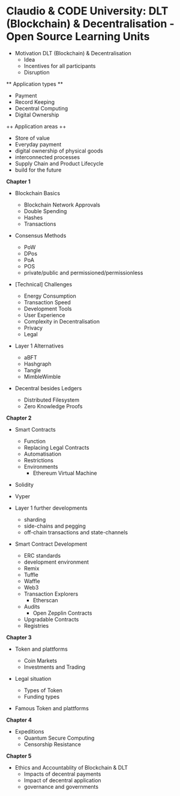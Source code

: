 Claudio & CODE University: DLT (Blockchain) & Decentralisation -  Open Source Learning Units
======================================================================


+ Motivation DLT (Blockchain) & Decentralisation
  + Idea
  + Incentives for all participants
  + Disruption


** Application types **
  + Payment
  + Record Keeping
  + Decentral Computing
  + Digital Ownership


++ Application areas ++
  + Store of value
  + Everyday payment
  + digital ownership of physical goods
  + interconnected processes
  + Supply Chain and Product Lifecycle
  + build for the future



**Chapter 1**
+ Blockchain Basics
  + Blockchain Network Approvals
  + Double Spending
  + Hashes
  + Transactions

+ Consensus Methods
  + PoW
  + DPos
  + PoA
  + POS
  + private/public and permissioned/permissionless

+ [Technical] Challenges
  + Energy Consumption
  + Transaction Speed 
  + Development Tools
  + User Experience
  + Complexity in Decentralisation
  + Privacy
  + Legal

+ Layer 1 Alternatives
  + aBFT
  + Hashgraph
  + Tangle
  + MimbleWimble

+ Decentral besides Ledgers
  + Distributed Filesystem
  + Zero Knowledge Proofs

**Chapter 2**
+ Smart Contracts
  + Function
  + Replacing Legal Contracts
  + Automatisation
  + Restrictions
  + Environments
    + Ethereum Virtual Machine
+ Solidity
+ Vyper

+ Layer 1 further developments
  + sharding
  + side-chains and pegging
  + off-chain transactions and state-channels

+ Smart Contract Development
  + ERC standards
  + development environment
  + Remix
  + Tuffle
  + Waffle
  + Web3
  + Transaction Explorers
    + Etherscan
  + Audits
    + Open Zepplin Contracts
  + Upgradable Contracts
  + Registries
    

**Chapter 3**
+ Token and plattforms
  + Coin Markets
  + Investments and Trading

+ Legal situation
  + Types of Token
  + Funding types

+ Famous Token and plattforms


**Chapter 4**
+ Expeditions
  + Quantum Secure Computing
  + Censorship Resistance
  

**Chapter 5**
+ Ethics and Accountablity of Blockchain & DLT
  + Impacts of decentral payments
  + Impact of decentral application
  + governance and governments 
